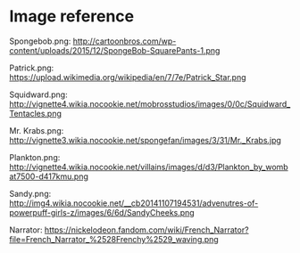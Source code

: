 # Image reference

Spongebob.png: http://cartoonbros.com/wp-content/uploads/2015/12/SpongeBob-SquarePants-1.png

Patrick.png: https://upload.wikimedia.org/wikipedia/en/7/7e/Patrick_Star.png

Squidward.png: http://vignette4.wikia.nocookie.net/mobrosstudios/images/0/0c/Squidward_Tentacles.png

Mr. Krabs.png: http://vignette3.wikia.nocookie.net/spongefan/images/3/31/Mr._Krabs.jpg

Plankton.png: http://vignette4.wikia.nocookie.net/villains/images/d/d3/Plankton_by_wombat7500-d417kmu.png

Sandy.png: http://img4.wikia.nocookie.net/__cb20141107194531/advenutres-of-powerpuff-girls-z/images/6/6d/SandyCheeks.png

Narrator: https://nickelodeon.fandom.com/wiki/French_Narrator?file=French_Narrator_%2528Frenchy%2529_waving.png

